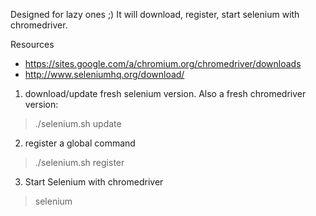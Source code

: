 Designed for lazy ones ;)
It will download, register, start selenium with chromedriver.

Resources 
* https://sites.google.com/a/chromium.org/chromedriver/downloads
* http://www.seleniumhq.org/download/

1) download/update fresh selenium version. Also a fresh chromedriver version:
> ./selenium.sh update

2) register a global command
> ./selenium.sh register

3) Start Selenium with chromedriver
> selenium

